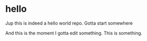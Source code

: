 # hello
Jup this is indeed a hello world repo. Gotta start somewhere

And this is the moment I gotta edit something. This is something.
